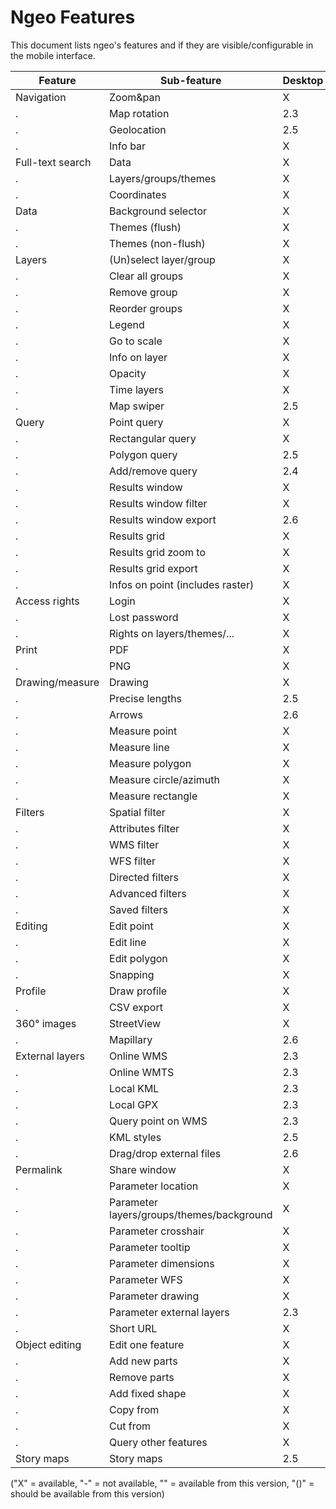 # Ngeo Features

This document lists ngeo's features and if they are visible/configurable in the mobile interface.

| Feature          | Sub-feature                               | Desktop | Mobile |
| ---------------- | ----------------------------------------- | ------- | ------ |
| Navigation       | Zoom&pan                                  | X       | X      |
| .                | Map rotation                              | 2.3     | 2.3    |
| .                | Geolocation                               | 2.5     | X      |
| .                | Info bar                                  | X       | -      |
| Full-text search | Data                                      | X       | X      |
| .                | Layers/groups/themes                      | X       | -      |
| .                | Coordinates                               | X       | X      |
| Data             | Background selector                       | X       | X      |
| .                | Themes (flush)                            | X       | X      |
| .                | Themes (non-flush)                        | X       | 2.3    |
| Layers           | (Un)select layer/group                    | X       | X      |
| .                | Clear all groups                          | X       | X      |
| .                | Remove group                              | X       | X      |
| .                | Reorder groups                            | X       | -      |
| .                | Legend                                    | X       | X      |
| .                | Go to scale                               | X       | X      |
| .                | Info on layer                             | X       | X      |
| .                | Opacity                                   | X       | 2.3    |
| .                | Time layers                               | X       | -      |
| .                | Map swiper                                | 2.5     | -      |
| Query            | Point query                               | X       | X      |
| .                | Rectangular query                         | X       | -      |
| .                | Polygon query                             | 2.5     | -      |
| .                | Add/remove query                          | 2.4     | -      |
| .                | Results window                            | X       | X      |
| .                | Results window filter                     | X       | -      |
| .                | Results window export                     | 2.6     | -      |
| .                | Results grid                              | X       | -      |
| .                | Results grid zoom to                      | X       | -      |
| .                | Results grid export                       | X       | -      |
| .                | Infos on point (includes raster)          | X       | X      |
| Access rights    | Login                                     | X       | X      |
| .                | Lost password                             | X       | X      |
| .                | Rights on layers/themes/...               | X       | X      |
| Print            | PDF                                       | X       | -      |
| .                | PNG                                       | X       | -      |
| Drawing/measure  | Drawing                                   | X       | -      |
| .                | Precise lengths                           | 2.5     | -      |
| .                | Arrows                                    | 2.6     | -      |
| .                | Measure point                             | X       | X      |
| .                | Measure line                              | X       | X      |
| .                | Measure polygon                           | X       | 2.4    |
| .                | Measure circle/azimuth                    | X       | -      |
| .                | Measure rectangle                         | X       | -      |
| Filters          | Spatial filter                            | X       | -      |
| .                | Attributes filter                         | X       | -      |
| .                | WMS filter                                | X       | -      |
| .                | WFS filter                                | X       | -      |
| .                | Directed filters                          | X       | -      |
| .                | Advanced filters                          | X       | -      |
| .                | Saved filters                             | X       | -      |
| Editing          | Edit point                                | X       | -      |
| .                | Edit line                                 | X       | -      |
| .                | Edit polygon                              | X       | -      |
| .                | Snapping                                  | X       | -      |
| Profile          | Draw profile                              | X       | -      |
| .                | CSV export                                | X       | -      |
| 360° images      | StreetView                                | X       | -      |
| .                | Mapillary                                 | 2.6     | -      |
| External layers  | Online WMS                                | 2.3     | -      |
| .                | Online WMTS                               | 2.3     | -      |
| .                | Local KML                                 | 2.3     | -      |
| .                | Local GPX                                 | 2.3     | -      |
| .                | Query point on WMS                        | 2.3     | -      |
| .                | KML styles                                | 2.5     | -      |
| .                | Drag/drop external files                  | 2.6     | -      |
| Permalink        | Share window                              | X       | -      |
| .                | Parameter location                        | X       | X      |
| .                | Parameter layers/groups/themes/background | X       | X      |
| .                | Parameter crosshair                       | X       | X      |
| .                | Parameter tooltip                         | X       | X      |
| .                | Parameter dimensions                      | X       | X      |
| .                | Parameter WFS                             | X       | X      |
| .                | Parameter drawing                         | X       | 2.4    |
| .                | Parameter external layers                 | 2.3     | -      |
| .                | Short URL                                 | X       | X      |
| Object editing   | Edit one feature                          | X       | -      |
| .                | Add new parts                             | X       | -      |
| .                | Remove parts                              | X       | -      |
| .                | Add fixed shape                           | X       | -      |
| .                | Copy from                                 | X       | -      |
| .                | Cut from                                  | X       | -      |
| .                | Query other features                      | X       | -      |
| Story maps       | Story maps                                | 2.5     | -      |

("X" = available, "-" = not available, "<version>" = available from this version, "(<version>)" = should be available from this version)
